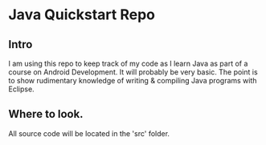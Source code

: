 # Java Quickstart Repo

## Intro
I am using this repo to keep track of my code as I learn Java as part of a course on Android Development. 
It will probably be very basic. The point is to show rudimentary knowledge of writing & compiling Java programs with Eclipse.

## Where to look.
All source code will be located in the 'src' folder.